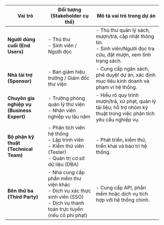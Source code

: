 | **Vai trò**                                | **Đối tượng (Stakeholder cụ thể)**                                                                                               | **Mô tả vai trò trong dự án**                                                                                          |
| ------------------------------------------ | -------------------------------------------------------------------------------------------------------------------------------- | ---------------------------------------------------------------------------------------------------------------------- |
| **Người dùng cuối (End Users)**            | - Thủ thư<br>- Sinh viên / Người đọc                                                                                             | - Thủ thư quản lý sách, mượn/trả, cập nhật thông tin.<br>- Sinh viên/Người đọc tra cứu, đặt mượn, xem tình trạng sách. |
| **Nhà tài trợ (Sponsor)**                  | - Ban giám hiệu trường / Giám đốc thư viện                                                                                       | - Cung cấp ngân sách, phê duyệt dự án, xác định mục tiêu kinh doanh và phạm vi hệ thống.                               |
| **Chuyên gia nghiệp vụ (Business Expert)** | - Trưởng phòng quản lý thư viện<br>- Nhân viên nghiệp vụ lâu năm                                                                 | - Hiểu rõ quy trình mượn/trả, xử phạt, quản lý tài liệu; hỗ trợ nhóm kỹ thuật trong việc phân tích yêu cầu nghiệp vụ.  |
| **Bộ phận kỹ thuật (Technical Team)**      | - Phân tích viên hệ thống<br>- Lập trình viên<br>- Kiểm thử viên (Tester)<br>- Quản trị cơ sở dữ liệu (DBA)                      | - Phát triển, kiểm thử, triển khai và bảo trì hệ thống.                                                                |
| **Bên thứ ba (Third Party)**               | - Nhà cung cấp phần mềm thư viện khác<br>- Dịch vụ xác thực sinh viên (SSO)<br>- Dịch vụ thanh toán trực tuyến (nếu có phí phạt) | - Cung cấp API, phần mềm hoặc dịch vụ tích hợp với hệ thống chính.                                                     |

